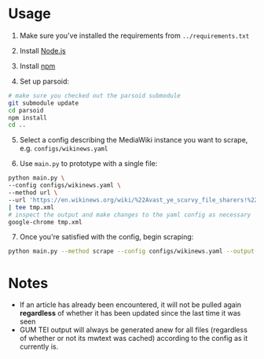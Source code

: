 # Usage
1. Make sure you've installed the requirements from `../requirements.txt`

2. Install [Node.js](https://nodejs.org/en/)

3. Install [npm](https://docs.npmjs.com/cli/install)

4. Set up parsoid:

```sh
# make sure you checked out the parsoid submodule
git submodule update
cd parsoid
npm install
cd ..
```

5. Select a config describing the MediaWiki instance you want to scrape, e.g. `configs/wikinews.yaml`

6. Use `main.py` to prototype with a single file:

```sh
python main.py \
--config configs/wikinews.yaml \
--method url \
--url 'https://en.wikinews.org/wiki/%22Avast_ye_scurvy_file_sharers!%22:_Interview_with_Swedish_Pirate_Party_leader_Rickard_Falkvinge' \
| tee tmp.xml
# inspect the output and make changes to the yaml config as necessary
google-chrome tmp.xml
```

7. Once you're satisfied with the config, begin scraping:

```sh
python main.py --method scrape --config configs/wikinews.yaml --output-dir output/wikinews
```

# Notes
- If an article has already been encountered, it will not be pulled again **regardless** of whether it has been updated since the last time it was seen
- GUM TEI output will always be generated anew for all files (regardless of whether or not its mwtext was cached) according to the config as it currently is.
